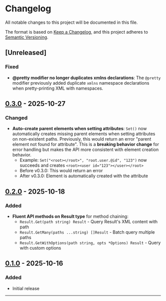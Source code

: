 # Changelog

All notable changes to this project will be documented in this file.

The format is based on [Keep a Changelog](https://keepachangelog.com/en/1.0.0/),
and this project adheres to [Semantic Versioning](https://semver.org/spec/v2.0.0.html).

## [Unreleased]

### Fixed

- **@pretty modifier no longer duplicates xmlns declarations**: The `@pretty` modifier previously added duplicate `xmlns` namespace declarations when pretty-printing XML with namespaces.

## [0.3.0] - 2025-10-27

### Changed

- **Auto-create parent elements when setting attributes**: `Set()` now automatically creates missing parent elements when setting attributes on non-existent paths. Previously, this would return an error "parent element not found for attribute". This is a **breaking behavior change** for error handling but makes the API more consistent with element creation behavior.
  - Example: `Set("<root></root>", "root.user.@id", "123")` now succeeds and creates `<root><user id="123"></user></root>`
  - Before v0.3.0: This would return an error
  - After v0.3.0: Element is automatically created with the attribute

## [0.2.0] - 2025-10-18

### Added

- **Fluent API methods on Result type** for method chaining:
  - `Result.Get(path string) Result` - Query Result's XML content with path
  - `Result.GetMany(paths ...string) []Result` - Batch query multiple paths
  - `Result.GetWithOptions(path string, opts *Options) Result` - Query with custom options

## [0.1.0] - 2025-10-16

### Added

- Initial release

---

[0.3.0]: https://github.com/netascode/xmldot/compare/v0.2.0...v0.3.0
[0.2.0]: https://github.com/netascode/xmldot/compare/v0.1.0...v0.2.0
[0.1.0]: https://github.com/netascode/xmldot/releases/tag/v0.1.0
